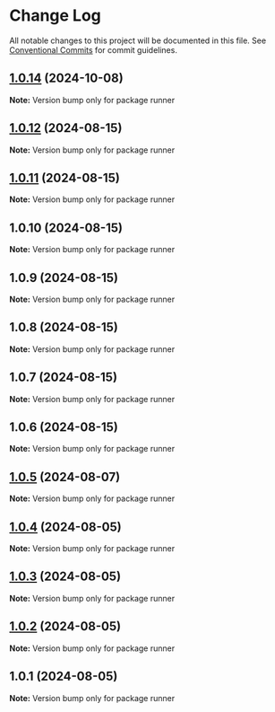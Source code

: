 # Change Log

All notable changes to this project will be documented in this file.
See [Conventional Commits](https://conventionalcommits.org) for commit guidelines.

## [1.0.14](https://github.com/toneflix/vue-component-pack/compare/1.0.13...1.0.14) (2024-10-08)

**Note:** Version bump only for package runner

## [1.0.12](https://github.com/toneflix/vue-component-pack/compare/1.0.11...1.0.12) (2024-08-15)

**Note:** Version bump only for package runner

## [1.0.11](https://github.com/toneflix/vue-component-pack/compare/1.0.10...1.0.11) (2024-08-15)

**Note:** Version bump only for package runner

## 1.0.10 (2024-08-15)

**Note:** Version bump only for package runner

## 1.0.9 (2024-08-15)

**Note:** Version bump only for package runner

## 1.0.8 (2024-08-15)

**Note:** Version bump only for package runner

## 1.0.7 (2024-08-15)

**Note:** Version bump only for package runner

## 1.0.6 (2024-08-15)

**Note:** Version bump only for package runner

## [1.0.5](https://github.com/toneflix/vue-component-pack/compare/1.0.4...1.0.5) (2024-08-07)

**Note:** Version bump only for package runner

## [1.0.4](https://github.com/toneflix/vue-component-pack/compare/1.0.3...1.0.4) (2024-08-05)

**Note:** Version bump only for package runner

## [1.0.3](https://github.com/toneflix/vue-component-pack/compare/1.0.2...1.0.3) (2024-08-05)

**Note:** Version bump only for package runner

## [1.0.2](https://github.com/toneflix/vue-component-pack/compare/1.0.1...1.0.2) (2024-08-05)

**Note:** Version bump only for package runner

## 1.0.1 (2024-08-05)

**Note:** Version bump only for package runner

